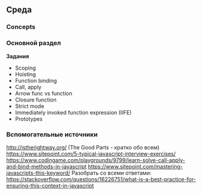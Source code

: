 ## Среда


### Concepts

### Основной раздел

**Задания**
- Scoping
- Hoisting
- Function binding
- Call, apply
- Arrow func vs function
- Closure function
- Strict mode
- Immediately invoked function expression (IIFE)
- Prototypes


### Вспомогательные источники

http://jstherightway.org/ (The Good Parts - кратко обо всем)
https://www.sitepoint.com/5-typical-javascript-interview-exercises/
https://www.codingame.com/playgrounds/9799/learn-solve-call-apply-and-bind-methods-in-javascript
https://www.sitepoint.com/mastering-javascripts-this-keyword/
Разобрать со всеми ответами: https://stackoverflow.com/questions/16226751/what-is-a-best-practice-for-ensuring-this-context-in-javascript 
